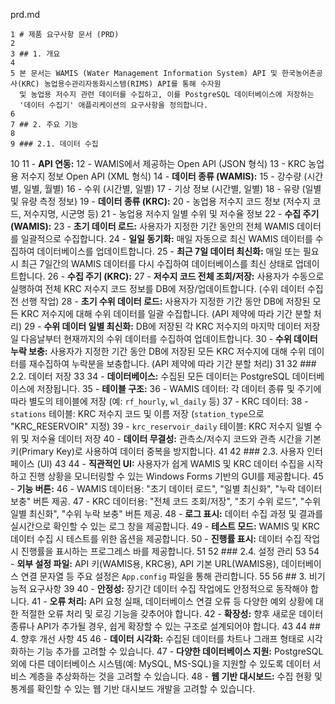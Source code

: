  prd.md


    1 # 제품 요구사항 문서 (PRD)
    2
    3 ## 1. 개요
    4
    5 본 문서는 WAMIS (Water Management Information System) API 및 한국농어촌공사(KRC) 농업용수관리자동화시스템(RIMS) API를 통해 수자원
      및 농업용 저수지 관련 데이터를 수집하고, 이를 PostgreSQL 데이터베이스에 저장하는
      '데이터 수집기' 애플리케이션의 요구사항을 정의합니다.
    6
    7 ## 2. 주요 기능
    8
    9 ### 2.1. 데이터 수집
   10
   11 - **API 연동:**
   12     - WAMIS에서 제공하는 Open API (JSON 형식)
   13     - KRC 농업용 저수지 정보 Open API (XML 형식)
   14 - **데이터 종류 (WAMIS):**
   15     - 강수량 (시간별, 일별, 월별)
   16     - 수위 (시간별, 일별)
   17     - 기상 정보 (시간별, 일별)
   18     - 유량 (일별 및 유량 측정 정보)
   19 - **데이터 종류 (KRC):**
   20     - 농업용 저수지 코드 정보 (저수지 코드, 저수지명, 시군명 등)
   21     - 농업용 저수지 일별 수위 및 저수율 정보
   22 - **수집 주기 (WAMIS):**
   23     - **초기 데이터 로드:** 사용자가 지정한 기간 동안의 전체 WAMIS 데이터를 일괄적으로 수집합니다.
   24     - **일일 동기화:** 매일 자동으로 최신 WAMIS 데이터를 수집하여 데이터베이스를 업데이트합니다.
   25     - **최근 7일 데이터 최신화:** 매일 또는 필요시 최근 7일간의 WAMIS 데이터를 다시 수집하여 데이터베이스를 최신 상태로 업데이트합니다.
   26 - **수집 주기 (KRC):**
   27     - **저수지 코드 전체 조회/저장:** 사용자가 수동으로 실행하여 전체 KRC 저수지 코드 정보를 DB에 저장/업데이트합니다. (수위 데이터 수집 전 선행 작업)
   28     - **초기 수위 데이터 로드:** 사용자가 지정한 기간 동안 DB에 저장된 모든 KRC 저수지에 대해 수위 데이터를 일괄 수집합니다. (API 제약에 따라 기간 분할 처리)
   29     - **수위 데이터 일별 최신화:** DB에 저장된 각 KRC 저수지의 마지막 데이터 저장일 다음날부터 현재까지의 수위 데이터를 수집하여 업데이트합니다.
   30     - **수위 데이터 누락 보충:** 사용자가 지정한 기간 동안 DB에 저장된 모든 KRC 저수지에 대해 수위 데이터를 재수집하여 누락분을 보충합니다. (API 제약에 따라 기간 분할 처리)
   31
   32 ### 2.2. 데이터 저장
   33
   34 - **데이터베이스:** 수집된 모든 데이터는 PostgreSQL 데이터베이스에 저장됩니다.
   35 - **테이블 구조:**
   36     - WAMIS 데이터: 각 데이터 종류 및 주기에 따라 별도의 테이블에 저장 (예: `rf_hourly`, `wl_daily` 등)
   37     - KRC 데이터:
   38         - `stations` 테이블: KRC 저수지 코드 및 이름 저장 (`station_type`으로 "KRC_RESERVOIR" 지정)
   39         - `krc_reservoir_daily` 테이블: KRC 저수지 일별 수위 및 저수율 데이터 저장
   40 - **데이터 무결성:** 관측소/저수지 코드와 관측 시간을 기본 키(Primary Key)로 사용하여 데이터 중복을 방지합니다.
   41
   42 ### 2.3. 사용자 인터페이스 (UI)
   43
   44 - **직관적인 UI:** 사용자가 쉽게 WAMIS 및 KRC 데이터 수집을 시작하고 진행 상황을 모니터링할 수 있는 Windows Forms 기반의 GUI를 제공합니다.
   45 - **기능 버튼:**
   46     - WAMIS 데이터용: "초기 데이터 로드", "일별 최신화", "누락 데이터 보충" 버튼 제공.
   47     - KRC 데이터용: "전체 코드 조회/저장", "초기 수위 로드", "수위 일별 최신화", "수위 누락 보충" 버튼 제공.
   48 - **로그 표시:** 데이터 수집 과정 및 결과를 실시간으로 확인할 수 있는 로그 창을 제공합니다.
   49 - **테스트 모드:** WAMIS 및 KRC 데이터 수집 시 테스트를 위한 옵션을 제공합니다.
   50 - **진행률 표시:** 데이터 수집 작업 시 진행률을 표시하는 프로그레스 바를 제공합니다.
   51
   52 ### 2.4. 설정 관리
   53
   54 - **외부 설정 파일:** API 키(WAMIS용, KRC용), API 기본 URL(WAMIS용), 데이터베이스 연결 문자열 등 주요 설정은 `App.config` 파일을 통해 관리합니다.
   55
   56 ## 3. 비기능적 요구사항
   39
   40 - **안정성:** 장기간 데이터 수집 작업에도 안정적으로 동작해야 합니다.
   41 - **오류 처리:** API 요청 실패, 데이터베이스 연결 오류 등 다양한 예외
      상황에 대한 적절한 오류 처리 및 로깅 기능을 갖추어야 합니다.
   42 - **확장성:** 향후 새로운 데이터 종류나 API가 추가될 경우, 쉽게 확장할 수
      있는 구조로 설계되어야 합니다.
   43
   44 ## 4. 향후 개선 사항
   45
   46 - **데이터 시각화:** 수집된 데이터를 차트나 그래프 형태로 시각화하는 기능
      추가를 고려할 수 있습니다.
   47 - **다양한 데이터베이스 지원:** PostgreSQL 외에 다른 데이터베이스
      시스템(예: MySQL, MS-SQL)을 지원할 수 있도록 데이터 서비스 계층을
      추상화하는 것을 고려할 수 있습니다.
   48 - **웹 기반 대시보드:** 수집 현황 및 통계를 확인할 수 있는 웹 기반 대시보드
      개발을 고려할 수 있습니다.
